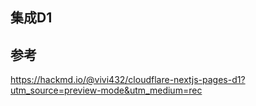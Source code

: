 


## 集成D1

## 参考

https://hackmd.io/@vivi432/cloudflare-nextjs-pages-d1?utm_source=preview-mode&utm_medium=rec